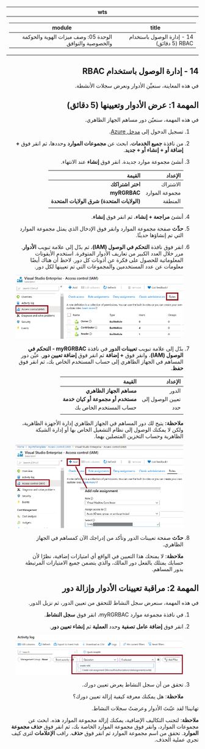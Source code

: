 <div id="readme" class="Box-body readme blob js-code-block-container p-5 p-xl-6 gist-border-0" dir="rtl">
    <article class="markdown-body entry-content container-lg" itemprop="text"><table>
  <thead>
  <tr>
  <th>wts</th>
  </tr>
  </thead>
  <tbody>
  <tr>
  <td><div><table>
  <thead>
  <tr>
  <th>title</th>
  <th>module</th>
  </tr>
  </thead>
  <tbody>
  <tr>
  <td><div>14 - إدارة الوصول باستخدام RBAC (5 دقائق)</div></td>
  <td><div>الوحدة 05: وصف ميزات الهوية والحوكمة والخصوصية والتوافق</div></td>
  </tr>
  </tbody>
</table>
</div></td>
  </tr>
  </tbody>
</table>
       
# 14 - إدارة الوصول باستخدام RBAC

في هذه المعاينة، سنعيِّن الأدوار ونعرض سجلات الأنشطة. 

# المهمة 1: عرض الأدوار وتعيينها (5 دقائق)

في هذه المهمة، سنعيّن دور مساهم الجهاز الظاهري. 

1. تسجيل الدخول إلى [مدخل Azure](https://portal.azure.com).

2. من نافذة **جميع الخدمات**، ابحث عن **مجموعات الموارد** وحددها، ثم انقر فوق **+ إضافة أو + إنشاء أو + جديد**.

3. أنشئ مجموعة موارد جديدة. انقر فوق **إنشاء** عند الانتهاء. 

    | الإعداد | القيمة |
    | -- | -- |
    | الاشتراك | **اختر اشتراكك** |
    | مجموعة الموارد | **myRGRBAC** |
    | المنطقة | **(الولايات المتحدة) شرق الولايات المتحدة** |
    | | |

4. أنشئ **مراجعة + إنشاء**، ثم انقر فوق **إنشاء**.

5. **حدِّث** صفحة مجموعة الموارد وانقر فوق الإدخال الذي يمثل مجموعة الموارد التي تم إنشاؤها حديثًا.

6. انقر فوق نافذة **التحكم في الوصول (IAM)**، ثم بدّل إلى علامة تبويب **الأدوار**. مرر خلال العدد الكبير من تعاريف الأدوار المتوفرة. استخدم الأيقونات المعلوماتية للحصول على فكرة عن أذونات كل دور. لاحظ أن هناك أيضًا معلومات عن عدد المستخدمين والمجموعات التي تم تعيينها لكل دور.

    ![لقطة لنافذة أدوار IAM. تُعرض أدوار المالك والمساهم والقارئ.](../images/1501.png)

7. بدّل إلى علامة تبويب **تعيينات الدور** في نافذة **myRGRBAC - التحكم في الوصول (IAM)**، وانقر فوق **+ إضافة** ثم انقر فوق **إضافة تعيين دور**. عيِّن دور المساهم في الجهاز الظاهري إلى حساب المستخدم الخاص بك، ثم انقر فوق **حفظ**. 

    | الإعداد | القيمة |
    | -- | -- |
    | الدور | **مساهم الجهاز الظاهري** |
    | تعيين الوصول إلى | **مستخدم أو مجموعة أو كيان خدمة** |
    | حدد | حساب المستخدم الخاص بك |
    | | |

    **ملاحظة:** يتيح لك دور المساهم في الجهاز الظاهري إدارة الأجهزة الظاهرية، ولكن لا يمكنك الوصول إلى نظام التشغيل الخاص بها أو إدارة الشبكة الظاهرية وحساب التخزين المتصلين بهما.

    ![تم تزويد لقطة شاشة لصفحة إضافة تعيين دور بالمعلومات الضرورية.](../images/1502.png)

8. **حدّث** صفحة تعيينات الدور وتأكد من إدراجك الآن كمساهم في الجهاز الظاهري. 

    **ملاحظة**: لا يمنحك هذا التعيين في الواقع أي امتيازات إضافية، نظرًا لأن حسابك يمتلك بالفعل دور المالك، والذي يتضمن جميع الامتيازات المرتبطة بدور المساهم.

# المهمة 2: مراقبة تعيينات الأدوار وإزالة دور

في هذه المهمة، سنعرض سجل النشاط للتحقق من تعيين الدور، ثم نزيل الدور. 

1. في نافذة مجموعة موارد myRGRBAC، انقر فوق **سجل النشاط**.

2. انقر فوق **إضافة عامل تصفية** وحدد **العملية** ثم **إنشاء تعيين دور**.

    ![لقطة شاشة لصفحة سجل النشاط مع تكوين عامل التصفية.](../images/1503.png)

3. تحقق من أن سجل النشاط يعرض تعيين دورك. 

    **ملاحظة**: هل يمكنك معرفة كيفية إزالة تعيين دورك؟

تهانينا! لقد عيّنتَ الأدوار وعرضتً سجلات النشاط. 

**ملاحظة**: لتجنب التكاليف الإضافية، يمكنك إزالة مجموعة الموارد هذه. ابحث عن مجموعات الموارد، وانقر فوق مجموعة الموارد الخاصة بك، ثم انقر فوق **حذف مجموعة الموارد**. تحقق من اسم مجموعة الموارد ثم انقر فوق **حذف**. راقب **الإعلامات** لترى كيف تجري عملية الحذف.


